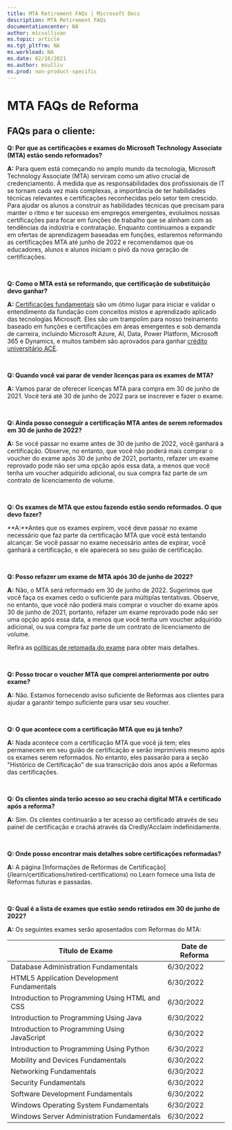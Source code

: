 ```yaml
---
title: MTA Retirement FAQs | Microsoft Docs
description: MTA Retirement FAQs
documentationcenter: NA
author: micsullivan
ms.topic: article
ms.tgt_pltfrm: NA
ms.workload: NA
ms.date: 02/16/2021
ms.author: msulliv
ms.prod: non-product-specific
---
```


# MTA FAQs de Reforma


## FAQs para o cliente:  


**Q: Por que as certificações e exames do Microsoft Technology Associate (MTA) estão sendo reformados?**

**A:** Para quem está começando no amplo mundo da tecnologia, Microsoft Technology Associate (MTA) serviram como um ativo crucial de credenciamento. À medida que as responsabilidades dos profissionais de IT se tornam cada vez mais complexas, a importância de ter habilidades técnicas relevantes e certificações reconhecidas pelo setor tem crescido. Para ajudar os alunos a construir as habilidades técnicas que precisam para manter o ritmo e ter sucesso em empregos emergentes, evoluímos nossas certificações para focar em funções de trabalho que se alinham com as tendências da indústria e contratação. Enquanto continuamos a expandir em ofertas de aprendizagem baseadas em funções, estaremos reformando as certificações MTA até junho de 2022 e recomendamos que os educadores, alunos e alunos iniciam o pivô da nova geração de certificações.

<br/>

**Q: Como o MTA está se reformando, que certificação de substituição devo ganhar?**

**A:** [Certificações fundamentais](/learn/certifications/browse/?type=fundamentals) são um ótimo lugar para iniciar e validar o entendimento da fundação com conceitos mistos e aprendizado aplicado das tecnologias Microsoft. Eles são um trampolim para nosso treinamento baseado em funções e certificações em áreas emergentes e sob demanda de carreira, incluindo Microsoft Azure, AI, Data, Power Platform, Microsoft 365 e Dynamics, e muitos também são aprovados para ganhar [crédito universitário ACE](/learn/certifications/ace-credit-for-certification-exams). 

<br/>

**Q: Quando você vai parar de vender licenças para os exames de MTA?**

**A:** Vamos parar de oferecer licenças MTA para compra em 30 de junho de 2021. Você terá até 30 de junho de 2022 para se inscrever e fazer o exame. 

<br/>

**Q: Ainda posso conseguir a certificação MTA antes de serem reformados em 30 de junho de 2022?**

**A:** Se você passar no exame antes de 30 de junho de 2022, você ganhará a certificação. Observe, no entanto, que você não poderá mais comprar o voucher do exame após 30 de junho de 2021, portanto, refazer um exame reprovado pode não ser uma opção após essa data, a menos que você tenha um voucher adquirido adicional, ou sua compra faz parte de um contrato de licenciamento de volume. 


<br/>

**Q: Os exames de MTA que estou fazendo estão sendo reformados. O que devo fazer?**

**A:**Antes que os exames expirem, você deve passar no exame necessário que faz parte da certificação MTA que você está tentando alcançar. Se você passar no exame necessário antes de expirar, você ganhará a certificação, e ele aparecerá so seu guião de certificação. 

<br/>

**Q: Posso refazer um exame de MTA após 30 de junho de 2022?**

**A:** Não, o MTA será reformado em 30 de junho de 2022. Sugerimos que você faça os exames cedo o suficiente para múltiplas tentativas. Observe, no entanto, que você não poderá mais comprar o voucher do exame após 30 de junho de 2021, portanto, refazer um exame reprovado pode não ser uma opção após essa data, a menos que você tenha um voucher adquirido adicional, ou sua compra faz parte de um contrato de licenciamento de volume. 
<br/>

Refira as [políticas de retomada do exame](/learn/certifications/exam-security-policy-and-exam-retake-policy#exam-retake-policy) para obter mais detalhes. 

<br/>

**Q: Posso trocar o voucher MTA que comprei anteriormente por outro exame?**

**A:** Não. Estamos fornecendo aviso suficiente de Reformas aos clientes para ajudar a garantir tempo suficiente para usar seu voucher. 


<br/>

**Q: O que acontece com a certificação MTA que eu já tenho?**

**A:** Nada acontece com a certificação MTA que você já tem; eles permanecem em seu guião de certificação e serão imprimíveis mesmo após os exames serem reformados. No entanto, eles passarão para a seção "Histórico de Certificação" de sua transcrição dois anos após a Reformas das certificações. 

<br/>

**Q: Os clientes ainda terão acesso ao seu crachá digital MTA e certificado após a reforma?**

**A:** Sim. Os clientes continuarão a ter acesso ao certificado através de seu painel de certificação e crachá através da Credly/Acclaim indefinidamente. 

<br/>

**Q: Onde posso encontrar mais detalhes sobre certificações reformadas?**

**A:** A página [Informações de Reformas de Certificação]
(/learn/certifications/retired-certifications) no Learn fornece uma lista de Reformas futuras e passadas. 

<br/>

**Q: Qual é a lista de exames que estão sendo retirados em 30 de junho de 2022?**

**A:** Os seguintes exames serão aposentados com Reformas do MTA:

| Título de Exame                                 | Date de Reforma |
|------------------------------------------------|-----------------|
| Database Administration Fundamentals           | 6/30/2022       |
| HTML5 Application Development Fundamentals     | 6/30/2022       |
| Introduction to Programming Using HTML and CSS | 6/30/2022       |
| Introduction to Programming Using Java         | 6/30/2022       |
| Introduction to Programming Using JavaScript   | 6/30/2022       |
| Introduction to Programming Using Python       | 6/30/2022       |
| Mobility and Devices Fundamentals              | 6/30/2022       |
| Networking Fundamentals                        | 6/30/2022       |
| Security Fundamentals                          | 6/30/2022       |
| Software Development Fundamentals              | 6/30/2022       |
| Windows Operating System Fundamentals          | 6/30/2022       |
| Windows Server Administration Fundamentals     | 6/30/2022       |
